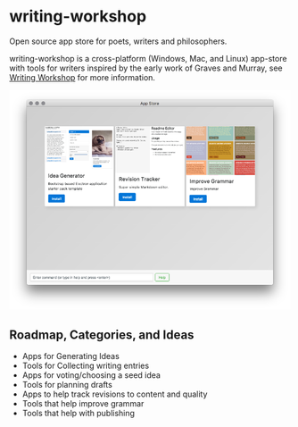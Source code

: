 # writing-workshop
Open source app store for poets, writers and philosophers.

writing-workshop is a cross-platform (Windows, Mac, and Linux) app-store with tools for writers inspired by the early work of Graves and Murray, see [Writing Workshop](https://en.wikipedia.org/wiki/Writing_Workshop) for more information.

![](screenshot.png)

## Roadmap, Categories, and Ideas
- Apps for Generating Ideas
- Tools for Collecting writing entries
- Apps for voting/choosing a seed idea
- Tools for planning drafts
- Apps to help track revisions to content and quality
- Tools that help improve grammar
- Tools that help with publishing
